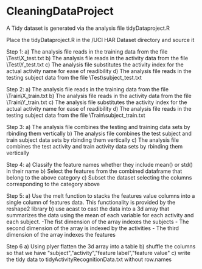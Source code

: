 CleaningDataProject
===================

A Tidy dataset is generated via the analysis file tidyDataproject.R

Place the tidyDataproject.R in the /UCI HAR Dataset directory and source it

Step 1: 
a) The analysis file reads in the training data from the file \Test\X_test.txt
b) The analysis file reads in the activity data from the file \Test\Y_test.txt
c) The analysis file substitutes the activity index for the actual activity name for ease of readibility
d) The analysis file reads in the testing subject data from the file \Test\subject_test.txt

Step 2: 
a) The analysis file reads in the training data from the file \Train\X_train.txt
b) The analysis file reads in the activity data from the file \Train\Y_train.txt
c) The analysis file substitutes the activity index for the actual activity name for ease of readibility
d) The analysis file reads in the testing subject data from the file \Train\subject_train.txt

Step 3:
a) The analysis file combines the testing and training data sets by rbinding them vertically
b) The analysis file combines the test subject and train subject data sets by rbinding them vertically
c) The analysis file combines the test activity and train activity data sets by rbinding them vertically

Step 4:
a) Classify the feature names whether they include mean() or std() in their name
b) Select the features from the combined dataframe that belong to the above category
c) Subset the dataset selecting the columns corresponding to the category above

Step 5:
a) Use the melt function to stacks the features value columns into a single column of features data.
   This functionality is provided by the reshape2 library
b) use acast to cast the data into a 3d array that summarizes the data using the mean of each variable for each activity and each subject.
    -The fist dimension of the array indexes the subjects
    - The second dimension of the array is indexed by the activities
    - The third dimension of the array indexes the features
    
Step 6
a) Using plyer flatten the 3d array into a table
b) shuffle the columns so that we have "subject","activity","feature label","feature value"
c) write the tidy data to tidyActivityRecognitionData.txt without row.names

